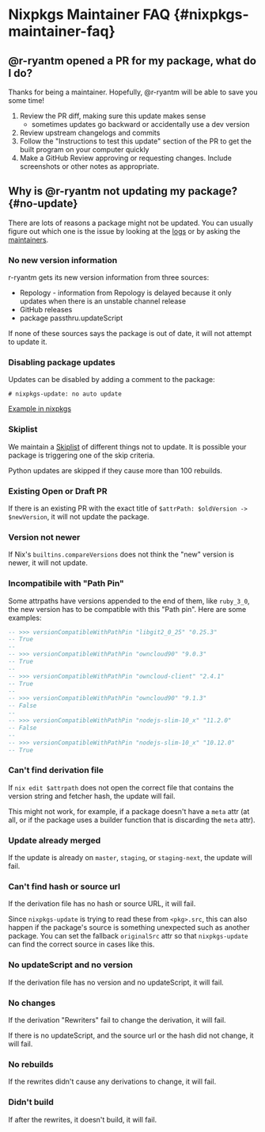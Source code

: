 # Nixpkgs Maintainer FAQ {#nixpkgs-maintainer-faq}

## @r-ryantm opened a PR for my package, what do I do?

Thanks for being a maintainer. Hopefully, @r-ryantm will be able to save you some time!

1. Review the PR diff, making sure this update makes sense
   - sometimes updates go backward or accidentally use a dev version
2. Review upstream changelogs and commits
3. Follow the "Instructions to test this update" section of the PR to get the built program on your computer quickly
4. Make a GitHub Review approving or requesting changes. Include screenshots or other notes as appropriate.

## Why is @r-ryantm not updating my package? {#no-update}

There are lots of reasons a package might not be updated. You can usually figure out which one is the issue by looking at the [logs](https://nixpkgs-update-logs.nix-community.org/) or by asking the [maintainers](#contact).

### No new version information

r-ryantm gets its new version information from three sources:

* Repology - information from Repology is delayed because it only updates when there is an unstable channel release
* GitHub releases
* package passthru.updateScript

If none of these sources says the package is out of date, it will not attempt to update it.

### Disabling package updates

Updates can be disabled by adding a comment to the package:
```
# nixpkgs-update: no auto update
```
[Example in nixpkgs](https://github.com/NixOS/nixpkgs/blob/f2294037ad2b1345c5d9c2df0e81bdb00eab21f3/pkgs/applications/version-management/gitlab/gitlab-pages/default.nix#L7)

### Skiplist

We maintain a [Skiplist](https://github.com/nix-community/nixpkgs-update/blob/main/src/Skiplist.hs) of different things not to update. It is possible your package is triggering one of the skip criteria.

Python updates are skipped if they cause more than 100 rebuilds.

### Existing Open or Draft PR

If there is an existing PR with the exact title of `$attrPath: $oldVersion -> $newVersion`, it will not update the package.

### Version not newer

If Nix's `builtins.compareVersions` does not think the "new" version is newer, it will not update.

### Incompatibile with "Path Pin"

Some attrpaths have versions appended to the end of them, like `ruby_3_0`, the new version has to be compatible with this "Path pin". Here are some examples:

```Haskell
-- >>> versionCompatibleWithPathPin "libgit2_0_25" "0.25.3"
-- True
--
-- >>> versionCompatibleWithPathPin "owncloud90" "9.0.3"
-- True
--
-- >>> versionCompatibleWithPathPin "owncloud-client" "2.4.1"
-- True
--
-- >>> versionCompatibleWithPathPin "owncloud90" "9.1.3"
-- False
--
-- >>> versionCompatibleWithPathPin "nodejs-slim-10_x" "11.2.0"
-- False
--
-- >>> versionCompatibleWithPathPin "nodejs-slim-10_x" "10.12.0"
-- True
```

### Can't find derivation file

If `nix edit $attrpath` does not open the correct file that contains the version string and fetcher hash, the update will fail.

This might not work, for example, if a package doesn't have a `meta` attr (at all, or if the package uses a builder function that is discarding the `meta` attr).

### Update already merged

If the update is already on `master`, `staging`, or `staging-next`, the update will fail.

### Can't find hash or source url

If the derivation file has no hash or source URL, it will fail.

Since `nixpkgs-update` is trying to read these from `<pkg>.src`, this can also happen if the package's source is something unexpected such as another package. You can set the fallback `originalSrc` attr so that `nixpkgs-update` can find the correct source in cases like this.

### No updateScript and no version

If the derivation file has no version and no updateScript, it will fail.

### No changes

If the derivation "Rewriters" fail to change the derivation, it will fail.

If there is no updateScript, and the source url or the hash did not change, it will fail.

### No rebuilds

If the rewrites didn't cause any derivations to change, it will fail.

### Didn't build

If after the rewrites, it doesn't build, it will fail.
